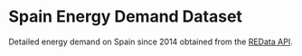 # Spain Energy Demand Dataset

Detailed energy demand on Spain since 2014 obtained from the [REData API](https://www.ree.es/en/apidatos).
